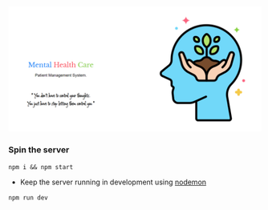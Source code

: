 ![](./public/homepage.png)

### Spin the server

```
npm i && npm start
```

- Keep the server running in development using [nodemon](https://www.npmjs.com/package/nodemon)

```
npm run dev
```
